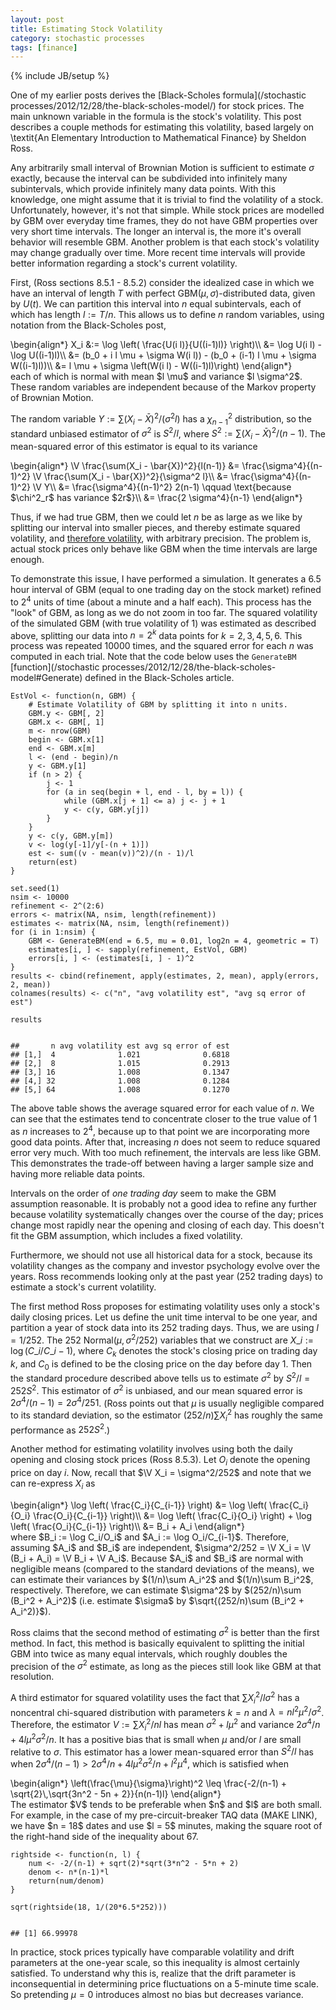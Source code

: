 ```yaml
---
layout: post
title: Estimating Stock Volatility
category: stochastic processes
tags: [finance]
---
```

{% include JB/setup %}


One of my earlier posts derives the [Black-Scholes formula](/stochastic processes/2012/12/28/the-black-scholes-model/) for stock prices. The main unknown variable in the formula is the stock's volatility. This post describes a couple methods for estimating this volatility, based largely on \textit{An Elementary Introduction to Mathematical Finance} by Sheldon Ross.

Any arbitrarily small interval of Brownian Motion is sufficient to estimate $\sigma$ exactly, because the interval can be subdivided into infinitely many subintervals, which provide infinitely many data points. With this knowledge, one might assume that it is trivial to find the volatility of a stock. Unfortunately, however, it's not that simple. While stock prices are modelled by GBM over everyday time frames, they do not have GBM properties over very short time intervals. The longer an interval is, the more it's overall behavior will resemble GBM. Another problem is that each stock's volatility may change gradually over time. More recent time intervals will provide better information regarding a stock's current volatility.

First, (Ross sections 8.5.1 - 8.5.2) consider the idealized case in which we have an interval of length $T$ with perfect GBM($\mu,\sigma$)-distributed data, given by $U(t)$. We can partition this interval into $n$ equal subintervals, each of which has length $l := T/n$. This allows us to define $n$ random variables, using notation from the Black-Scholes post,

<div>\begin{align*}
X_i &:= \log \left( \frac{U(i l)}{U((i-1)l)} \right)\\
 &= \log U(i l) - \log U((i-1)l)\\
 &= (b_0 + i l \mu + \sigma W(i l)) - (b_0 + (i-1) l \mu + \sigma W((i-1)l))\\
 &= l \mu + \sigma \left(W(i l) - W((i-1)l)\right)
\end{align*}</div>
each of which is normal with mean $l \mu$ and variance $l \sigma^2$. These random variables are independent because of the Markov property of Brownian Motion.

The random variable $Y := \sum(X_i - \bar{X})^2/(\sigma^2 l)$ has a $\chi^2_{n-1}$ distribution, so the standard unbiased estimator of $\sigma^2$ is $S^2/l$, where $S^2 := \sum(X_i - \bar{X})^2/(n-1)$. The mean-squared error of this estimator is equal to its variance
<div style='visibility: hidden; height: 0;'>$\newcommand{\V}{\text{Var}}$</div>

<div>\begin{align*}
\V \frac{\sum(X_i - \bar{X})^2}{l(n-1)} &= \frac{\sigma^4}{(n-1)^2} \V \frac{\sum(X_i - \bar{X})^2}{\sigma^2 l}\\
 &= \frac{\sigma^4}{(n-1)^2} \V Y\\
 &= \frac{\sigma^4}{(n-1)^2} 2(n-1) \qquad \text{because $\chi^2_r$ has variance $2r$}\\
 &= \frac{2 \sigma^4}{n-1}
\end{align*}</div>

Thus, if we had true GBM, then we could let $n$ be as large as we like by splitting our interval into smaller pieces, and thereby estimate squared volatility, and [therefore volatility](/inference/2012/12/29/an-unbiased-estimator-for-normal-standard-deviation), with arbitrary precision. The problem is, actual stock prices only behave like GBM when the time intervals are large enough.

To demonstrate this issue, I have performed a simulation. It generates a 6.5 hour interval of GBM (equal to one trading day on the stock market) refined to $2^4$ units of time (about a minute and a half each). This process has the "look" of GBM, as long as we do not zoom in too far. The squared volatility of the simulated GBM (with true volatility of 1) was estimated as described above, splitting our data into $n = 2^k$ data points for $k = 2,3,4,5,6$. This process was repeated 10000 times, and the squared error for each $n$ was computed in each trial. Note that the code below uses the `GenerateBM` [function](/stochastic processes/2012/12/28/the-black-scholes-model#Generate) defined in the Black-Scholes article.


    EstVol <- function(n, GBM) {
        # Estimate Volatility of GBM by splitting it into n units.
        GBM.y <- GBM[, 2]
        GBM.x <- GBM[, 1]
        m <- nrow(GBM)
        begin <- GBM.x[1]
        end <- GBM.x[m]
        l <- (end - begin)/n
        y <- GBM.y[1]
        if (n > 2) {
            j <- 1
            for (a in seq(begin + l, end - l, by = l)) {
                while (GBM.x[j + 1] <= a) j <- j + 1
                y <- c(y, GBM.y[j])
            }
        }
        y <- c(y, GBM.y[m])
        v <- log(y[-1]/y[-(n + 1)])
        est <- sum((v - mean(v))^2)/(n - 1)/l
        return(est)
    }
    
    set.seed(1)
    nsim <- 10000
    refinement <- 2^(2:6)
    errors <- matrix(NA, nsim, length(refinement))
    estimates <- matrix(NA, nsim, length(refinement))
    for (i in 1:nsim) {
        GBM <- GenerateBM(end = 6.5, mu = 0.01, log2n = 4, geometric = T)
        estimates[i, ] <- sapply(refinement, EstVol, GBM)
        errors[i, ] <- (estimates[i, ] - 1)^2
    }
    results <- cbind(refinement, apply(estimates, 2, mean), apply(errors, 2, mean))
    colnames(results) <- c("n", "avg volatility est", "avg sq error of est")
    
    results


    ##       n avg volatility est avg sq error of est
    ## [1,]  4              1.021              0.6818
    ## [2,]  8              1.015              0.2913
    ## [3,] 16              1.008              0.1347
    ## [4,] 32              1.008              0.1284
    ## [5,] 64              1.008              0.1270



The above table shows the average squared error for each value of $n$. We can see that the estimates tend to concentrate closer to the true value of 1 as $n$ increases to $2^4$, because up to that point we are incorporating more good data points. After that, increasing $n$ does not seem to reduce squared error very much. With too much refinement, the intervals are less like GBM. This demonstrates the trade-off between having a larger sample size and having more reliable data points.

Intervals on the order of *one trading day* seem to make the GBM assumption reasonable. It is probably not a good idea to refine any further because volatility systematically changes over the course of the day; prices change most rapidly near the opening and closing of each day. This doesn't fit the GBM assumption, which includes a fixed volatility.

Furthermore, we should not use all historical data for a stock, because its volatility changes as the company and investor psychology evolve over the years. Ross recommends looking only at the past year (252 trading days) to estimate a stock's current volatility.

The first method Ross proposes for estimating volatility uses only a stock's daily closing prices. Let us define the unit time interval to be one year, and partition a year of stock data into its 252 trading days. Thus, we are using $l = 1/252$. The 252 Normal$(\mu,\sigma^2/252)$ variables that we construct are $X\_i := \log (C\_i/C\_{i-1})$, where $C_k$ denotes the stock's closing price on trading day $k$, and $C_0$ is defined to be the closing price on the day before day 1. Then the standard procedure described above tells us to estimate $\sigma^2$ by $S^2/l = 252 S^2$. This estimator of $\sigma^2$ is unbiased, and our mean squared error is $2 \sigma^4 / (n-1) = 2 \sigma^4 / 251$. (Ross points out that $\mu$ is usually negligible compared to its standard deviation, so the estimator $(252/n)\sum X_i^2$ has roughly the same performance as $252 S^2$.)

Another method for estimating volatility involves using both the daily opening and closing stock prices (Ross 8.5.3). Let $O_i$ denote the opening price on day $i$. Now, recall that $\V X_i = \sigma^2/252$ and note that we can re-express $X_i$ as

<div>\begin{align*}
\log \left( \frac{C_i}{C_{i-1}} \right) &= \log \left( \frac{C_i}{O_i} \frac{O_i}{C_{i-1}} \right)\\
 &= \log \left( \frac{C_i}{O_i} \right) + \log \left( \frac{O_i}{C_{i-1}} \right)\\
 &= B_i + A_i
\end{align*}</div>
where $B_i := \log C_i/O_i$ and $A_i := \log O_i/C_{i-1}$. Therefore, assuming $A_i$ and $B_i$ are independent, $\sigma^2/252 = \V X_i = \V (B_i + A_i) = \V B_i + \V A_i$. Because $A_i$ and $B_i$ are normal with negligible means (compared to the standard deviations of the means), we can estimate their variances by $(1/n)\sum A_i^2$ and $(1/n)\sum B_i^2$, respectively. Therefore, we can estimate $\sigma^2$ by $(252/n)\sum (B_i^2 + A_i^2)$ (i.e. estimate $\sigma$ by $\sqrt{(252/n)\sum (B_i^2 + A_i^2)}$).

Ross claims that the second method of estimating $\sigma^2$ is better than the first method. In fact, this method is basically equivalent to splitting the initial GBM into twice as many equal intervals, which roughly doubles the precision of the $\sigma^2$ estimate, as long as the pieces still look like GBM at that resolution.

A third estimator for squared volatility uses the fact that $\sum X_i^2 / l \sigma^2$ has a noncentral chi-squared distribution with parameters $k = n$ and $\lambda = n l^2 \mu^2 / \sigma^2$. Therefore, the estimator $V := \sum X_i^2 / nl$ has mean $\sigma^2 + l \mu^2$ and variance $2 \sigma^4 / n + 4 l \mu^2 \sigma^2 / n$. It has a positive bias that is small when $\mu$ and/or $l$ are small relative to $\sigma$. This estimator has a lower mean-squared error than $S^2/l$ has when $2\sigma^4/(n-1) > 2\sigma^4/n + 4 l \mu^2 \sigma^2 / n + l^2 \mu^4$, which is satisfied when

<div>\begin{align*}
\left(\frac{\mu}{\sigma}\right)^2 \leq \frac{-2/(n-1) + \sqrt{2}\,\sqrt{3n^2 - 5n + 2}}{n(n-1)l}
\end{align*}</div>
The estimator $V$ tends to be preferable when $n$ and $l$ are both small. For example, in the case of my pre-circuit-breaker TAQ data (MAKE LINK), we have $n = 18$ dates and use $l = 5$ minutes, making the square root of the right-hand side of the inequality about 67.


    rightside <- function(n, l) {
        num <- -2/(n-1) + sqrt(2)*sqrt(3*n^2 - 5*n + 2)
        denom <- n*(n-1)*l
        return(num/denom)
    }
    
    sqrt(rightside(18, 1/(20*6.5*252)))


    ## [1] 66.99978



In practice, stock prices typically have comparable volatility and drift parameters at the one-year scale, so this inequality is almost certainly satisfied. To understand why this is, realize that the drift parameter is inconsequential in determining price fluctuations on a 5-minute time scale. So pretending $\mu=0$ introduces almost no bias but decreases variance.



